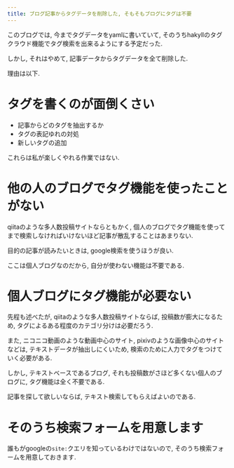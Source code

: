 ```yaml
---
title: ブログ記事からタグデータを削除した, そもそもブログにタグは不要
---
```


このブログでは,
今までタグデータをyamlに書いていて,
そのうちhakyllのタグクラウド機能でタグ検索を出来るようにする予定だった.

しかし,
それはやめて,
記事データからタグデータを全て削除した.

理由は以下.

# タグを書くのが面倒くさい

* 記事からどのタグを抽出するか
* タグの表記ゆれの対処
* 新しいタグの追加

これらは私が楽しくやれる作業ではない.

# 他の人のブログでタグ機能を使ったことがない

qiitaのような多人数投稿サイトならともかく,
個人のブログでタグ機能を使ってまで検索しなければいけないほど記事が散乱することはあまりない.

目的の記事が読みたいときは,
google検索を使うほうが良い.

ここは個人ブログなのだから,
自分が使わない機能は不要である.

# 個人ブログにタグ機能が必要ない

先程も述べたが,
qiitaのような多人数投稿サイトならば,
投稿数が膨大になるため,
タグによるある程度のカテゴリ分けは必要だろう.

また,
ニコニコ動画のような動画中心のサイト,
pixivのような画像中心のサイトなどは,
テキストデータが抽出しにくいため,
検索のために人力でタグをつけていく必要がある.

しかし,
テキストベースであるブログ,
それも投稿数がさほど多くない個人のブログに,
タグ機能は全く不要である.

記事を探して欲しいならば,
テキスト検索してもらえばよいのである.

# そのうち検索フォームを用意します

誰もがgoogleの`site:`クエリを知っているわけではないので,
そのうち検索フォームを用意しておきます.
